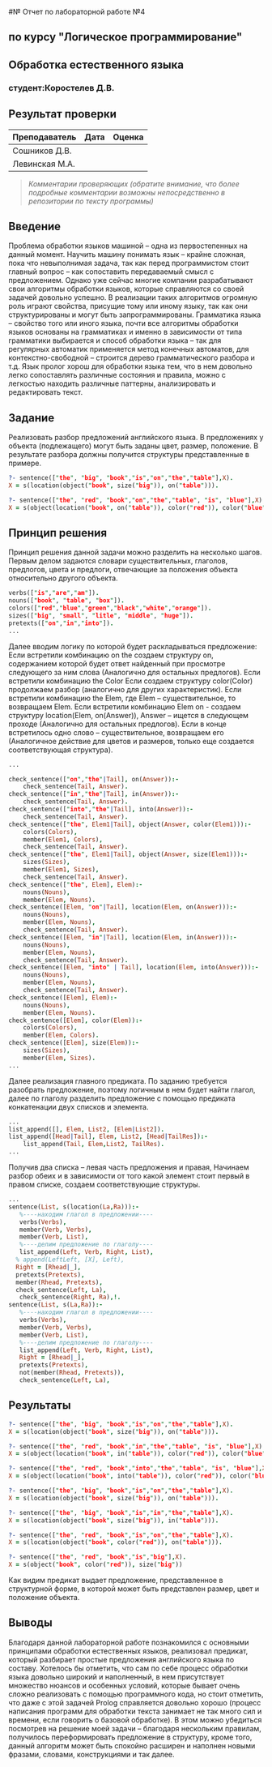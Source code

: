 #№ Отчет по лабораторной работе №4
## по курсу "Логическое программирование"

## Обработка естественного языка

### студент:Коростелев Д.В.

## Результат проверки

| Преподаватель     | Дата         |  Оценка       |
|-------------------|--------------|---------------|
| Сошников Д.В. |              |               |
| Левинская М.А.|              |               |

> *Комментарии проверяющих (обратите внимание, что более подробные комментарии возможны непосредственно в репозитории по тексту программы)*


## Введение

Проблема обработки языков машиной – одна из первостепенных на данный момент. Научить машину понимать язык – крайне сложная, пока что невыполнимая задача, так как перед программистом стоит главный вопрос – как сопоставить передаваемый смысл с предложением. Однако уже сейчас многие компании разрабатывают свои алгоритмы обработки языков, которые справляются со своей задачей довольно успешно. В реализации таких алгоритмов огромную роль играют свойства, присущие тому или иному языку, так как они структурированы и могут быть запрограммированы. 
Грамматика языка – свойство того или иного языка, почти все алгоритмы обработки языков основаны на грамматиках и именно в зависимости от типа грамматики выбирается и способ обработки языка – так для регулярных автоматик применяется метод конечных автоматов, для контекстно-свободной – строится дерево грамматического разбора и т.д.
Язык пролог хорош для обработки языка тем, что в нем довольно легко сопоставлять различные состояния и правила, можно с легкостью находить различные паттерны, анализировать и редактировать текст.


## Задание

Реализовать разбор предложений английского языка. В предложениях у объекта (подлежащего) могут быть заданы цвет, размер, положение. В результате разбора должны получится структуры представленные в примере. 

```prolog
?- sentence(["the", "big", "book","is","on","the","table"],X).
X = s(location(object("book", size("big")), on("table"))).

?- sentence(["the", "red", "book","on","the","table", "is", "blue"],X).
X = s(object(location("book", on("table")), color("red")), color("blue")).
```
## Принцип решения

Принцип решения данной задачи можно разделить на несколько шагов.\
Первым  делом задаются словари существительных, глаголов, предлогов, цвета и предлоги, отвечающие за положения объекта относительно другого объекта. 

```prolog
verbs(["is","are","am"]).
nouns(["book", "table", "box"]).
colors(["red","blue","green","black","white","orange"]).
sizes(["big", "small", "litle", "middle", "huge"]).
pretexts(["on","in","into"]).
...
```
Далее вводим логику по которой будет раскладываться предложение:
Если встретили комбинацию on the создаем структуру on, содержанием которой будет ответ найденный при просмотре следующего за ним слова (Аналогично для остальных предлогов).
Если встретили комбинацию the Сolor Если создаем структуру color(Color) продолжаем разбор (аналогично для других характеристик).
Если встретили комбинацию the Elem, где Elem – существительное, то возвращаем Elem. 
Если встретили комбинацию Elem on - создаем структуру location(Elem, on(Answer)), Answer – ищется в следующем проходе (Аналогично для остальных предлогов).
Если в конце встретилось одно слово – существительное, возвращаем его (Аналогичное действие для цветов и размеров, только еще создается соответствующая структура).

```prolog
...

check_sentence(["on","the"|Tail], on(Answer)):-
    check_sentence(Tail, Answer).
check_sentence(["in","the"|Tail], in(Answer)):-
    check_sentence(Tail, Answer).
check_sentence(["into","the"|Tail], into(Answer)):-
    check_sentence(Tail, Answer).
check_sentence(["the", Elem1|Tail], object(Answer, color(Elem1))):-
    colors(Colors),
    member(Elem1, Colors),
    check_sentence(Tail, Answer).
check_sentence(["the", Elem1|Tail], object(Answer, size(Elem1))):-
    sizes(Sizes),
    member(Elem1, Sizes),
    check_sentence(Tail, Answer).
check_sentence(["the", Elem], Elem):-
    nouns(Nouns),
    member(Elem, Nouns).
check_sentence([Elem, "on"|Tail], location(Elem, on(Answer))):-
    nouns(Nouns),
    member(Elem, Nouns),
    check_sentence(Tail, Answer).
check_sentence([Elem, "in"|Tail], location(Elem, in(Answer))):-
    nouns(Nouns),
    member(Elem, Nouns),
    check_sentence(Tail, Answer).
check_sentence([Elem, "into" | Tail], location(Elem, into(Answer))):-
    nouns(Nouns),
    member(Elem, Nouns),
    check_sentence(Tail, Answer).
check_sentence([Elem], Elem):-
    nouns(Nouns),
    member(Elem, Nouns).
check_sentence([Elem], color(Elem)):-
    colors(Colors),
    member(Elem, Colors).
check_sentence([Elem], size(Elem)):-
    sizes(Sizes),
    member(Elem, Sizes).
...
```

Далее реализация главного предиката. По заданию требуется разобрать предложение, поэтому логичным в нем будет найти глагол, далее по глаголу разделить предложение с помощью предиката конкатенации двух списков и элемента. 

```prolog
...
list_append([], Elem, List2, [Elem|List2]).
list_append([Head|Tail], Elem, List2, [Head|TailRes]):-
    list_append(Tail, Elem,List2, TailRes).
...
```

Получив два списка – левая часть предложения и правая, 
Начинаем разбор обеих и в зависимости от того какой элемент стоит первый в правом списке, создаем соответствующие структуры.

```prolog
...
sentence(List, s(location(La,Ra))):-
   %----находим глагол в предложении----
   verbs(Verbs),
   member(Verb, Verbs),
   member(Verb, List),
   %----делим предложение по глаголу----
   list_append(Left, Verb, Right, List),
  % append(LeftLeft, [X], Left),
  Right = [Rhead|_],
  pretexts(Pretexts),
  member(Rhead, Pretexts),
  check_sentence(Left, La),
   check_sentence(Right, Ra),!.
sentence(List, s(La,Ra)):-
   %----находим глагол в предложении----
   verbs(Verbs),
   member(Verb, Verbs),
   member(Verb, List),
   %----делим предложение по глаголу----
   list_append(Left, Verb, Right, List),
   Right = [Rhead|_],
   pretexts(Pretexts),
   not(member(Rhead, Pretexts)),
   check_sentence(Left, La),
```
## Результаты
```prolog
?- sentence(["the", "big", "book","is","on","the","table"],X).
X = s(location(object("book", size("big")), on("table"))).

?- sentence(["the", "red", "book","in","the","table", "is", "blue"],X).
X = s(object(location("book", in("table")), color("red")), color("blue")).

?- sentence(["the", "red", "book","into","the","table", "is", "blue"],X).
X = s(object(location("book", into("table")), color("red")), color("blue")).

?- sentence(["the", "big", "book","is","on","the","table"],X).
X = s(location(object("book", size("big")), on("table"))).

?- sentence(["the", "big", "book","is","in","the","table"],X).
X = s(location(object("book", size("big")), in("table"))).

?- sentence(["the", "red", "book","is","on","the","table"],X).
X = s(location(object("book", color("red")), on("table"))).

?- sentence(["the", "red", "book","is","big"],X).
X = s(object("book", color("red")), size("big"))
```

Как видим предикат выдает предложение, представленное в структурной форме, в которой может быть представлен размер, цвет и положение объекта.
## Выводы

Благодаря данной лабораторной работе познакомился с основными принципами обработки естественных языков, реализовал предикат, который разбирает простые предложения английского языка по составу. Хотелось бы отметить, что сам по себе процесс обработки языка довольно широкий и наполненный, в нем присутствует множество нюансов и особенных условий, которые бывает очень сложно реализовать с помощью программного кода, но стоит отметить, что даже с этой задачей Prolog справляется довольно хорошо (процесс написания программ для обработки текста занимает не так много сил и времени, если говорить о базовой обработке). В этом можно убедиться посмотрев на решение моей задачи – благодаря нескольким правилам, получилось переформировать предложение в структуру, кроме того, данный алгоритм может быть спокойно расширен и наполнен новыми фразами, словами, конструкциями и так далее.
